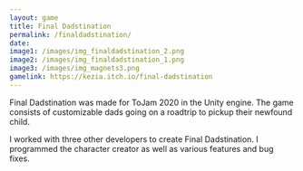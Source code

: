 ```yaml
---
layout: game
title: Final Dadstination
permalink: /finaldadstination/
date: 
image1: /images/img_finaldadstination_2.png
image2: /images/img_finaldadstination_1.png
image3: /images/img_magnets3.png
gamelink: https://kezia.itch.io/final-dadstination
---
```


Final Dadstination was made for ToJam 2020 in the Unity engine. The game consists of customizable dads going on a roadtrip to pickup their newfound child.


I worked with three other developers to create Final Dadstination. I programmed the character creator as well as various features and bug fixes.


